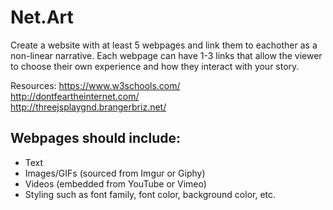 # Net.Art 
Create a website with at least 5 webpages and link them to eachother as a non-linear narrative. Each webpage can have 1-3 links that allow the viewer to choose their own experience and how they interact with your story. <br>

Resources: https://www.w3schools.com/ <br>
http://dontfeartheinternet.com/ <br>
http://threejsplaygnd.brangerbriz.net/
<br>
## Webpages should include:
* Text
* Images/GIFs (sourced from Imgur or Giphy)
* Videos (embedded from YouTube or Vimeo)
* Styling such as font family, font color, background color, etc.

